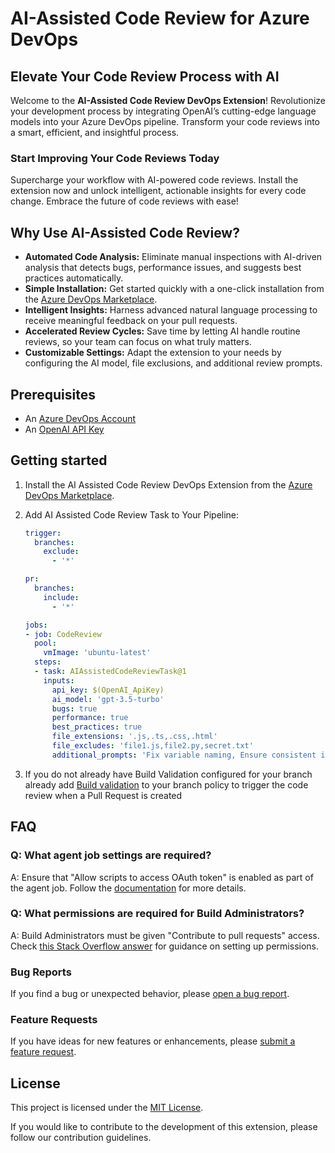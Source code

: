 
# AI-Assisted Code Review for Azure DevOps

## Elevate Your Code Review Process with AI

Welcome to the **AI-Assisted Code Review DevOps Extension**! Revolutionize your development process by integrating OpenAI’s cutting-edge language models into your Azure DevOps pipeline. Transform your code reviews into a smart, efficient, and insightful process.

### Start Improving Your Code Reviews Today

Supercharge your workflow with AI-powered code reviews. Install the extension now and unlock intelligent, actionable insights for every code change. Embrace the future of code reviews with ease!

## Why Use AI-Assisted Code Review?

- **Automated Code Analysis:** Eliminate manual inspections with AI-driven analysis that detects bugs, performance issues, and suggests best practices automatically.
- **Simple Installation:** Get started quickly with a one-click installation from the [Azure DevOps Marketplace](https://marketplace.visualstudio.com/items?itemName=JithinJojiAnchanattu.ai-assisted-code-review).
- **Intelligent Insights:** Harness advanced natural language processing to receive meaningful feedback on your pull requests.
- **Accelerated Review Cycles:** Save time by letting AI handle routine reviews, so your team can focus on what truly matters.
- **Customizable Settings:** Adapt the extension to your needs by configuring the AI model, file exclusions, and additional review prompts.

## Prerequisites

- An [Azure DevOps Account](https://dev.azure.com/)
- An [OpenAI API Key](https://platform.openai.com/docs/overview)

## Getting started

1. Install the AI Assisted Code Review DevOps Extension from the [Azure DevOps Marketplace]([https://marketplace.visualstudio.com/azuredevops](https://marketplace.visualstudio.com/items?itemName=JithinJojiAnchanattu.ai-assisted-code-review)).
2. Add AI Assisted Code Review Task to Your Pipeline:

   ```yaml
   trigger:
     branches:
       exclude:
         - '*'

   pr:
     branches:
       include:
         - '*'

   jobs:
   - job: CodeReview
     pool:
       vmImage: 'ubuntu-latest'
     steps:
     - task: AIAssistedCodeReviewTask@1
       inputs:
         api_key: $(OpenAI_ApiKey)
         ai_model: 'gpt-3.5-turbo'
         bugs: true
         performance: true
         best_practices: true
         file_extensions: '.js,.ts,.css,.html'
         file_excludes: 'file1.js,file2.py,secret.txt'
         additional_prompts: 'Fix variable naming, Ensure consistent indentation, Review error handling approach'`

3. If you do not already have Build Validation configured for your branch already add [Build validation](https://learn.microsoft.com/en-us/azure/devops/repos/git/branch-policies?view=azure-devops&tabs=browser#build-validation) to your branch policy to trigger the code review when a Pull Request is created

## FAQ

### Q: What agent job settings are required?

A: Ensure that "Allow scripts to access OAuth token" is enabled as part of the agent job. Follow the [documentation](https://learn.microsoft.com/en-us/azure/devops/pipelines/build/options?view=azure-devops#allow-scripts-to-access-the-oauth-token) for more details.

### Q: What permissions are required for Build Administrators?

A: Build Administrators must be given "Contribute to pull requests" access. Check [this Stack Overflow answer](https://stackoverflow.com/a/57985733) for guidance on setting up permissions.

### Bug Reports

If you find a bug or unexpected behavior, please [open a bug report](https://github.com/jithinanchanattu/AI-Assisted-Code-Review/issues/new?assignees=&labels=bug&template=bug_report.md&title=).

### Feature Requests

If you have ideas for new features or enhancements, please [submit a feature request](https://github.com/jithinanchanattu/AI-Assisted-Code-Review/issues/new?assignees=&labels=enhancement&template=feature_request.md&title=).

## License

This project is licensed under the [MIT License](LICENSE).

If you would like to contribute to the development of this extension, please follow our contribution guidelines.
